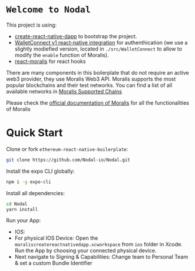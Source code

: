 # `Welcome to Nodal`

This project is using:

- [create-react-native-dapp](https://github.com/cawfree/create-react-native-dapp) to bootstrap the project.
- [WalletConnect v1 react-native integration](https://docs.walletconnect.com/1.0/quick-start/dapps/react-native) for authenthication (we use a slightly modiefied version, located in `./src/WalletConnect` to allow to modify the `enable` function of Moralis).
- [react-moralis](https://github.com/MoralisWeb3/react-moralis) for react hooks

There are many components in this boilerplate that do not require an active web3 provider, they use Moralis Web3 API. Moralis supports the most popular blockchains and their test networks. You can find a list of all available networks in [Moralis Supported Chains](https://docs.moralis.io/moralis-server/web3-sdk/intro#supported-chains)

Please check the [official documentation of Moralis](https://docs.moralis.io/#user) for all the functionalities of Moralis

# Quick Start

 Clone or fork `ethereum-react-native-boilerplate`:

```sh
git clone https://github.com/Nodal-io/Nodal.git
```

Install the expo CLI globally:

```sh
npm i -g expo-cli
```

Install all dependencies:

```sh
cd Nodal
yarn install
```

Run your App:

- IOS: 
- For physical IOS Device: Open the `moraliscreatereactnativedapp.xcworkspace` from `ios` folder in Xcode. Run the App by choosing your connected physical device. 
- Next navigate to Signing & Capabilities: Change team to Personal Team & set a custom Bundle Identifier
